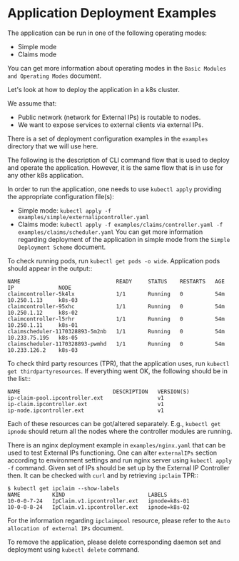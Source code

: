 Application Deployment Examples
===============================

The application can be run in one of the following operating modes:
* Simple mode
* Claims mode

You can get more information about operating modes in the ``Basic Modules and
Operating Modes`` document.

Let's look at how to deploy the application in a k8s cluster.

We assume that:
* Public network (network for External IPs) is routable to nodes.
* We want to expose services to external clients via external IPs.

There is a set of deployment configuration examples in the `examples` directory
that we will use here.

The following is the description of CLI command flow that is used to deploy
and operate the application. However, it is the same flow that is in use for
any other k8s application.

In order to run the application, one needs to use `kubectl apply` providing
the appropriate configuration file(s):
* Simple mode: `kubectl apply -f examples/simple/externalipcontroller.yaml`
* Claims mode: `kubectl apply -f examples/claims/controller.yaml -f examples/claims/scheduler.yaml`
You can get more information regarding deployment of the application in simple
mode from the ``Simple Deployment Scheme`` document.

To check running pods, run `kubectl get pods -o wide`. Application pods should
appear in the output::

    NAME                              READY     STATUS    RESTARTS   AGE       IP              NODE
    claimcontroller-5k4lx             1/1       Running   0          54m       10.250.1.13     k8s-03
    claimcontroller-95xhc             1/1       Running   0          54m       10.250.1.12     k8s-02
    claimcontroller-l5rhr             1/1       Running   0          54m       10.250.1.11     k8s-01
    claimscheduler-1170328893-5m2nb   1/1       Running   0          54m       10.233.75.195   k8s-05
    claimscheduler-1170328893-pwmhd   1/1       Running   0          54m       10.233.126.2    k8s-03

To check third party resources (TPR), that the application uses, run
`kubectl get thirdpartyresources`. If everything went OK, the following should
be in the list::

    NAME                             DESCRIPTION   VERSION(S)
    ip-claim-pool.ipcontroller.ext                 v1
    ip-claim.ipcontroller.ext                      v1
    ip-node.ipcontroller.ext                       v1

Each of these resources can be got/altered separately.
E.g., `kubectl get ipnode` should return all the nodes where the controller
modules are running.

There is an nginx deployment example in `examples/nginx.yaml` that can be used
to test External IPs functioning. One can alter `externalIPs` section according
to environment settings and run nginx server using `kubectl apply -f` command.
Given set of IPs should be set up by the External IP Controller then. It can be
checked with `curl` and by retrieving `ipclaim` TPR::

    $ kubectl get ipclaim --show-labels
    NAME          KIND                          LABELS
    10-0-0-7-24   IpClaim.v1.ipcontroller.ext   ipnode=k8s-01
    10-0-0-8-24   IpClaim.v1.ipcontroller.ext   ipnode=k8s-02

For the information regarding `ipclaimpool` resource, please refer to the ``Auto
allocation of external IPs`` document.

To remove the application, please delete corresponding daemon set and deployment
using `kubectl delete` command.
